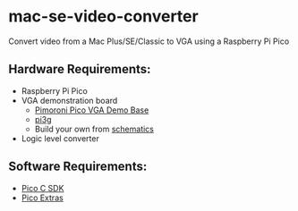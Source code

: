 # mac-se-video-converter
Convert video from a Mac Plus/SE/Classic to VGA using a Raspberry Pi Pico

## Hardware Requirements:
* Raspberry Pi Pico
* VGA demonstration board
    * [Pimoroni Pico VGA Demo Base](https://shop.pimoroni.com/products/pimoroni-pico-vga-demo-base?variant=32369520672851)
    * [pi3g](https://buyzero.de/products/raspberry-pi-pico-vga-audio-sd-expansion-board?variant=39412666335412)
    * Build your own from [schematics](https://datasheets.raspberrypi.com/rp2040/hardware-design-with-rp2040.pdf)
* Logic level converter

## Software Requirements:
* [Pico C SDK](https://github.com/raspberrypi/pico-sdk])
* [Pico Extras](https://github.com/raspberrypi/pico-extras)
